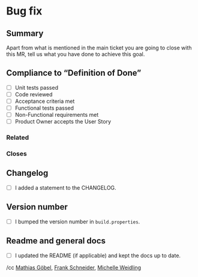# Bug fix

## Summary

Apart from what is mentioned in the main ticket you are going to close with this
MR, tell us what you have done to achieve this goal.

## Compliance to “Definition of Done”

* [ ] Unit tests passed
* [ ] Code reviewed
* [ ] Acceptance criteria met
* [ ] Functional tests passed
* [ ] Non-Functional requirements met
* [ ] Product Owner accepts the User Story

### Related

### Closes

## Changelog

* [ ] I added a statement to the CHANGELOG.

## Version number

* [ ] I bumped the version number in `build.properties`.

## Readme and general docs

* [ ] I updated the README (if applicable) and kept the docs up to date.

/cc [Mathias Göbel](https://gitlab.gwdg.de/mgoebel), [Frank Schneider](https://gitlab.gwdg.de/schneider210), [Michelle Weidling](https://gitlab.gwdg.de/mrodzis)
